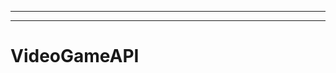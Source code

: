-------------------------------------------------------------------------------
--------------------------------------------------------------------------------------------------
# VideoGameAPI
